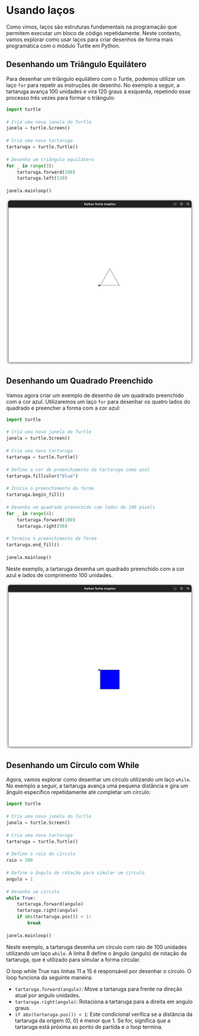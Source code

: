 # Usando laços

Como vimos, laços são estruturas fundamentais na programação que permitem executar um bloco de código repetidamente. Neste contexto, vamos explorar como usar laços para criar desenhos de forma mais programática com o módulo Turtle em Python.


## Desenhando um Triângulo Equilátero

Para desenhar um triângulo equilátero com o Turtle, podemos utilizar um laço `for` para repetir as instruções de desenho. No exemplo a seguir, a tartaruga avança 100 unidades e vira 120 graus à esquerda, repetindo esse processo três vezes para formar o triângulo:

``` python
import turtle

# Cria uma nova janela do Turtle
janela = turtle.Screen()

# Cria uma nova tartaruga
tartaruga = turtle.Turtle()

# Desenha um triângulo equilátero
for _ in range(3):
    tartaruga.forward(100)
    tartaruga.left(120)

janela.mainloop()
```

![Traços python usando o pacote turtle: 100 pixels para a direita, 50 pixels para cima e 100 pixels para a esquerda](../../../images/triangulo_equilatero.png "Exemplo simples")

## Desenhando um Quadrado Preenchido

Vamos agora criar um exemplo de desenho de um quadrado preenchido com a cor azul. Utilizaremos um laço `for` para desenhar os quatro lados do quadrado e preencher a forma com a cor azul:

``` python
import turtle

# Cria uma nova janela do Turtle
janela = turtle.Screen()

# Cria uma nova tartaruga
tartaruga = turtle.Turtle()

# Define a cor de preenchimento da tartaruga como azul
tartaruga.fillcolor("blue")

# Inicia o preenchimento da forma
tartaruga.begin_fill()

# Desenha um quadrado preenchido com lados de 100 pixels
for _ in range(4):
    tartaruga.forward(100)
    tartaruga.right(90)

# Termina o preenchimento da forma
tartaruga.end_fill()

janela.mainloop()
```
Neste exemplo, a tartaruga desenha um quadrado preenchido com a cor azul e lados de comprimento 100 unidades.

![quadrado azul em python usando o pacote turtle](../../../images/quadrado_for.png "Quadrado azul desenhado com turtle")

## Desenhando um Círculo com While

Agora, vamos explorar como desenhar um círculo utilizando um laço `while`. No exemplo a seguir, a tartaruga avança uma pequena distância e gira um ângulo específico repetidamente até completar um círculo:

``` python
import turtle

# Cria uma nova janela do Turtle
janela = turtle.Screen()

# Cria uma nova tartaruga
tartaruga = turtle.Turtle()

# Define o raio do círculo
raio = 100

# Define o ângulo de rotação para simular um círculo
angulo = 1

# Desenha um círculo
while True:
    tartaruga.forward(angulo)
    tartaruga.right(angulo)
    if abs(tartaruga.pos()) < 1:
        break

janela.mainloop()
```

Neste exemplo, a tartaruga desenha um círculo com raio de 100 unidades utilizando um laço `while`. A linha 8 define o ângulo (angulo) de rotação da tartaruga, que é utilizado para simular a forma circular.

O loop while True nas linhas 11 a 15 é responsável por desenhar o círculo. O loop funciona da seguinte maneira:

- `tartaruga.forward(angulo)`: Move a tartaruga para frente na direção atual por angulo unidades.
- `tartaruga.right(angulo)`: Rotaciona a tartaruga para a direita em angulo graus.
- `if abs(tartaruga.pos()) < 1`: Este condicional verifica se a distância da tartaruga da origem (0, 0) é menor que 1. Se for, significa que a tartaruga está próxima ao ponto de partida e o loop termina.

